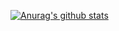 [![Anurag's github stats](https://github-readme-stats.vercel.app/api?username=Fallenefc)](https://github.com/anuraghazra/github-readme-stats)
